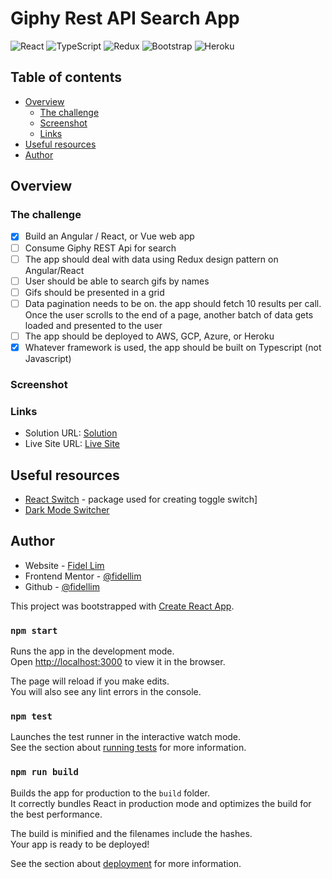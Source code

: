 # Giphy Rest API Search App

![React](https://img.shields.io/badge/-React-61DAFB?logo=react&logoColor=white&logoWidth=25)
![TypeScript](https://img.shields.io/badge/-TypeScript-3178C6?logo=typescript&logoColor=white&logoWidth=25)
![Redux](https://img.shields.io/badge/-Redux-764ABC?logo=redux&logoColor=white&logoWidth=25)
![Bootstrap](https://img.shields.io/badge/-Bootstrap-7952B3?logo=bootstrap&logoColor=white&logoWidth=25)
![Heroku](https://img.shields.io/badge/-Heroku-430098?logo=heroku&logoColor=white&logoWidth=25)

## Table of contents

- [Overview](#overview)
  - [The challenge](#the-challenge)
  - [Screenshot](#screenshot)
  - [Links](#links)
- [Useful resources](#useful-resources)
- [Author](#author)

## Overview

### The challenge

- [x] Build an Angular / React, or Vue web app
- [ ] Consume Giphy REST Api for search
- [ ] The app should deal with data using Redux design pattern on Angular/React
- [ ] User should be able to search gifs by names
- [ ] Gifs should be presented in a grid
- [ ] Data pagination needs to be on. the app should fetch 10 results per call. Once the user
      scrolls to the end of a page, another batch of data gets loaded and presented to the user
- [ ] The app should be deployed to AWS, GCP, Azure, or Heroku
- [x] Whatever framework is used, the app should be built on Typescript (not Javascript)

### Screenshot

<!-- ![Solution PC Dark](./images/Solution-PC-Dark.png) -->

### Links

- Solution URL: [Solution]()
- Live Site URL: [Live Site]()

## Useful resources

- [React Switch](https://www.npmjs.com/package/react-switch) - package used for creating toggle switch]
- [Dark Mode Switcher](https://medium.com/swlh/dark-mode-using-css-variables-cf065a7fa133)

## Author

- Website - [Fidel Lim](https://fidellim-portfolio.netlify.app/)
- Frontend Mentor - [@fidellim](https://www.frontendmentor.io/profile/fidellim)
- Github - [@fidellim](https://github.com/fidellim)

This project was bootstrapped with [Create React App](https://github.com/facebook/create-react-app).

### `npm start`

Runs the app in the development mode.\
Open [http://localhost:3000](http://localhost:3000) to view it in the browser.

The page will reload if you make edits.\
You will also see any lint errors in the console.

### `npm test`

Launches the test runner in the interactive watch mode.\
See the section about [running tests](https://facebook.github.io/create-react-app/docs/running-tests) for more information.

### `npm run build`

Builds the app for production to the `build` folder.\
It correctly bundles React in production mode and optimizes the build for the best performance.

The build is minified and the filenames include the hashes.\
Your app is ready to be deployed!

See the section about [deployment](https://facebook.github.io/create-react-app/docs/deployment) for more information.
